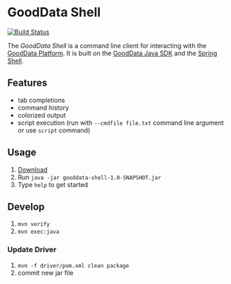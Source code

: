 # GoodData Shell

[![Build Status](https://travis-ci.org/martiner/gooddata-shell.png?branch=master)](https://travis-ci.org/martiner/gooddata-shell)

The *GoodData Shell* is a command line client for interacting with the [GoodData Platform](http://www.gooddata.com/).
It is built on the [GoodData Java SDK](https://github.com/martiner/gooddata-java) and the [Spring Shell](http://docs.spring.io/spring-shell/docs/current/reference/html/).


## Features

* tab completions
* command history
* colorized output
* script execution (run with `--cmdfile file.txt` command line argument or use `script` command)

## Usage

1. [Download](https://github.com/martiner/gooddata-shell/releases)
2. Run `java -jar gooddata-shell-1.0-SNAPSHOT.jar`
3. Type `help` to get started

## Develop

1. `mvn verify`
2. `mvn exec:java`

### Update Driver
1. `mvn -f driver/pom.xml clean package`
1. commit new jar file
